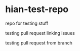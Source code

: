 # hian-test-repo

repo for testing stuff

testing pull request linking issues

testing pull request from branch

